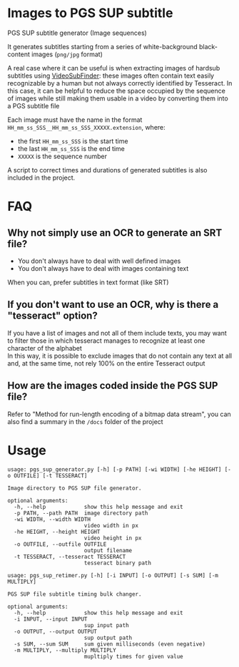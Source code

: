 # Images to PGS SUP subtitle

PGS SUP subtitle generator (Image sequences)

It generates subtitles starting from a series of white-background black-content images (`png/jpg` format)

A real case where it can be useful is when extracting images of hardsub subtitles using [VideoSubFinder](https://sourceforge.net/projects/videosubfinder/): these images often contain text easily recognizable by a human but not always correctly identified by Tesseract. In this case, it can be helpful to reduce the space occupied by the sequence of images while still making them usable in a video by converting them into a PGS subtitle file

Each image must have the name in the format
`HH_mm_ss_SSS__HH_mm_ss_SSS_XXXXX.extension`, where:

- the first `HH_mm_ss_SSS` is the start time
- the last `HH_mm_ss_SSS` is the end time
- `XXXXX` is the sequence number

A script to correct times and durations of generated subtitles is also included in the project.

# FAQ

## Why not simply use an OCR to generate an SRT file?

- You don't always have to deal with well defined images
- You don't always have to deal with images containing text

When you can, prefer subtitles in text format (like SRT)

## If you don't want to use an OCR, why is there a "tesseract" option?

If you have a list of images and not all of them include texts, you may want to filter those in which tesseract manages to recognize at least one character of the alphabet \
In this way, it is possible to exclude images that do not contain any text at all and, at the same time, not rely 100% on the entire Tesseract output

## How are the images coded inside the PGS SUP file?

Refer to  "Method for run-length encoding of a bitmap data stream", you can also find a summary in the `/docs` folder of the project

# Usage

```
usage: pgs_sup_generator.py [-h] [-p PATH] [-wi WIDTH] [-he HEIGHT] [-o OUTFILE] [-t TESSERACT]

Image directory to PGS SUP file generator.

optional arguments:
  -h, --help            show this help message and exit
  -p PATH, --path PATH  image directory path
  -wi WIDTH, --width WIDTH
                        video width in px
  -he HEIGHT, --height HEIGHT
                        video height in px
  -o OUTFILE, --outfile OUTFILE
                        output filename
  -t TESSERACT, --tesseract TESSERACT
                        tesseract binary path
```

```
usage: pgs_sup_retimer.py [-h] [-i INPUT] [-o OUTPUT] [-s SUM] [-m MULTIPLY]

PGS SUP file subtitle timing bulk changer.

optional arguments:
  -h, --help            show this help message and exit
  -i INPUT, --input INPUT
                        sup input path
  -o OUTPUT, --output OUTPUT
                        sup output path
  -s SUM, --sum SUM     sum given milliseconds (even negative)
  -m MULTIPLY, --multiply MULTIPLY
                        mupltiply times for given value
```